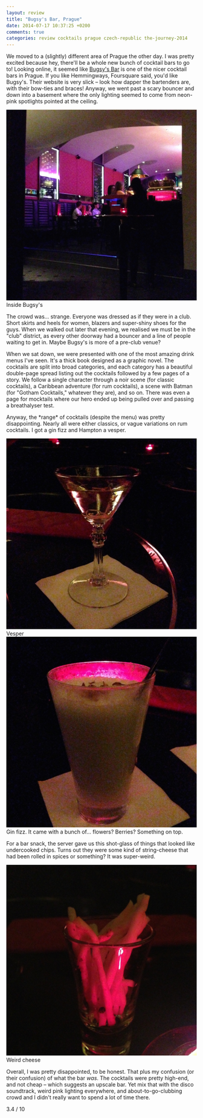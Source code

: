 ```yaml
---
layout: review
title: "Bugsy's Bar, Prague"
date: 2014-07-17 10:37:25 +0200
comments: true
categories: review cocktails prague czech-republic the-journey-2014
---
```


<div itemprop="description">
  <p>We moved to a (slightly) different area of Prague the other day. I was pretty excited because hey, there'll be a whole new bunch of cocktail bars to go to! Looking online, it seemed like <a href="http://www.bugsysbar.cz/"><span itemprop="itemreviewed">Bugsy's Bar</span></a> is one of the nicer cocktail bars in Prague. If you like Hemmingways, Foursquare said, you'd like Bugsy's. Their website is very slick – look how dapper the bartenders are, with their bow-ties and braces! Anyway, we went past a scary bouncer and down into a basement where the only lighting seemed to come from neon-pink spotlights pointed at the ceiling.</p>

  <div class="img">
    <img src="/images/the-journey/prague/cocktails/bugsys-interior.jpg">
    <div class="alt">Inside Bugsy's</div>
  </div>

  <p>The crowd was... strange. Everyone was dressed as if they were in a club. Short skirts and heels for women, blazers and super-shiny shoes for the guys. When we walked out later that evening, we realised we must be in the "club" district, as every other doorway had a bouncer and a line of people waiting to get in. Maybe Bugsy's is more of a pre-club venue?</p>

  <p>When we sat down, we were presented with one of the most amazing drink menus I've seen. It's a thick book designed as a graphic novel. The cocktails are split into broad categories, and each category has a beautiful double-page spread listing out the cocktails followed by a few pages of a story. We follow a single character through a noir scene (for classic cocktails), a Caribbean adventure (for rum cocktails), a scene with Batman (for "Gotham Cocktails," whatever they are), and so on. There was even a page for mocktails where our hero ended up being pulled over and passing a breathalyser test.</p>

  <p>Anyway, the *range* of cocktails (despite the menu) was pretty disappointing. Nearly all were either classics, or vague variations on rum cocktails. I got a gin fizz and Hampton a vesper.</p>

  <div class="img">
    <img src="/images/the-journey/prague/cocktails/bugsys-vesper.jpg">
    <div class="alt">Vesper</div>
  </div>

  <div class="img">
    <img src="/images/the-journey/prague/cocktails/bugsys-ginfizz.jpg">
    <div class="alt">Gin fizz. It came with a bunch of... flowers? Berries? Something on top.</div>
  </div>

  <p>For a bar snack, the server gave us this shot-glass of things that looked like undercooked chips. Turns out they were some kind of string-cheese that had been rolled in spices or something? It was super-weird.</p>

  <div class="img">
    <img src="/images/the-journey/prague/cocktails/bugsys-cheese.jpg">
    <div class="alt">Weird cheese</div>
  </div>

  <p><span itemprop="summary">Overall, I was pretty disappointed, to be honest. That plus my confusion (or their confusion) of what the bar <em>was</em>. The cocktails were pretty high-end, and not cheap – which suggests an upscale bar. Yet mix that with the disco soundtrack, weird pink lighting everywhere, and about-to-go-clubbing crowd and I didn't really want to spend a lot of time there.</span></p>

  <p class="score">
    <span itemprop="rating" itemscope itemtype="http://data-vocabulary.org/Rating">
      <span itemprop="value">3.4</span> 
      <meta itemprop="best" content="10"/> / 10
    </span> 
  </p>

</div>
